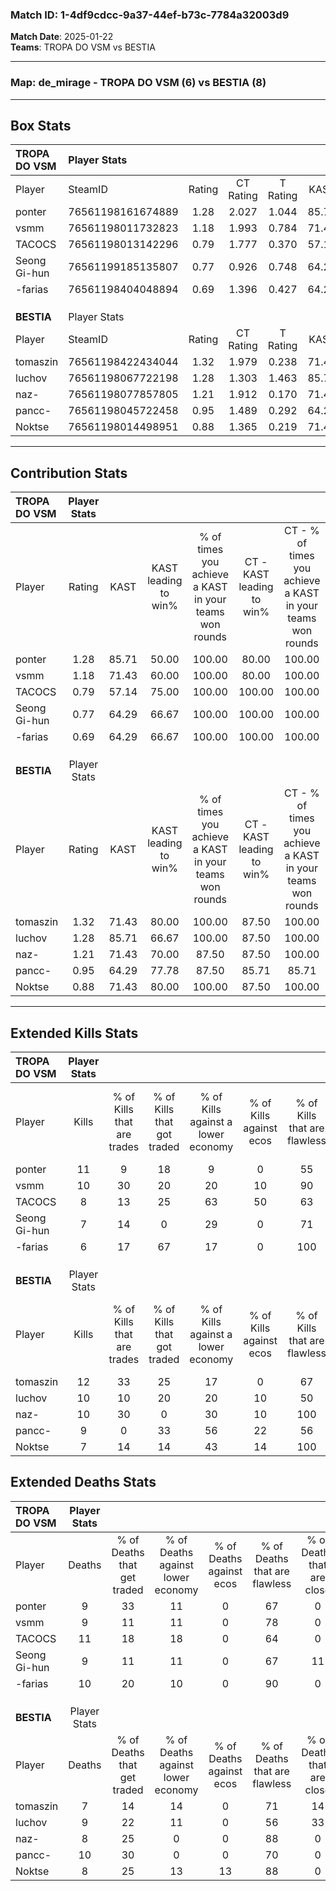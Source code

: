 ### Match ID: 1-4df9cdcc-9a37-44ef-b73c-7784a32003d9  
**Match Date**: 2025-01-22  
**Teams**: TROPA DO VSM vs BESTIA  

---  

### **Map**: de_mirage - TROPA DO VSM (6) vs BESTIA (8)  
---  

## Box Stats  

| **TROPA DO VSM** | Player Stats      |        |           |          |       |      |       |         |        |      |     |
| :- | :- | :-: | :-: | :-: | :-: | :-: | :-: | :-: | :-: | :-: | :-: |
| Player           | SteamID           | Rating | CT Rating | T Rating | KAST  | ADR  | Kills | Assists | Deaths | K/D  | HS% |
| ponter           | 76561198161674889 |  1.28  |   2.027   |  1.044   | 85.71 | 80.4 |  11   |    0    |   9    | 1.22 | 81  |
| vsmm             | 76561198011732823 |  1.18  |   1.993   |  0.784   | 71.43 | 86.6 |  10   |    6    |   9    | 1.11 | 50  |
| TACOCS           | 76561198013142296 |  0.79  |   1.777   |  0.370   | 57.14 | 66.1 |   8   |    4    |   11   | 0.73 | 12  |
| Seong Gi-hun     | 76561199185135807 |  0.77  |   0.926   |  0.748   | 64.29 | 43.5 |   7   |    2    |   9    | 0.78 | 71  |
| -farias          | 76561198404048894 |  0.69  |   1.396   |  0.427   | 64.29 | 51.6 |   6   |    1    |   10   | 0.60 |  0  |
|                  |                   |        |           |          |       |      |       |         |        |      |     |
|                  |                   |        |           |          |       |      |       |         |        |      |     |
|                  |                   |        |           |          |       |      |       |         |        |      |     |
| **BESTIA**       | Player Stats      |        |           |          |       |      |       |         |        |      |     |
| Player           | SteamID           | Rating | CT Rating | T Rating | KAST  | ADR  | Kills | Assists | Deaths | K/D  | HS% |
| tomaszin         | 76561198422434044 |  1.32  |   1.979   |  0.238   | 71.43 | 77.4 |  12   |    2    |   7    | 1.71 | 41  |
| luchov           | 76561198067722198 |  1.28  |   1.303   |  1.463   | 85.71 | 94.0 |  10   |    3    |   9    | 1.11 | 70  |
| naz-             | 76561198077857805 |  1.21  |   1.912   |  0.170   | 71.43 | 92.8 |  10   |    3    |   8    | 1.25 | 80  |
| pancc-           | 76561198045722458 |  0.95  |   1.489   |  0.292   | 64.29 | 73.4 |   9   |    1    |   10   | 0.90 | 55  |
| Noktse           | 76561198014498951 |  0.88  |   1.365   |  0.219   | 71.43 | 46.1 |   7   |    3    |   8    | 0.88 | 14  |
---  

## Contribution Stats  

| **TROPA DO VSM** | Player Stats |       |                      |                                                        |                           |                                                             |                          |                                                            |
| :- | :-: | :-: | :-: | :-: | :-: | :-: | :-: | :-: |
| Player           |    Rating    | KAST  | KAST leading to win% | % of times you achieve a KAST in your teams won rounds | CT - KAST leading to win% | CT - % of times you achieve a KAST in your teams won rounds | T - KAST leading to win% | T - % of times you achieve a KAST in your teams won rounds |
| ponter           |     1.28     | 85.71 |        50.00         |                         100.00                         |           80.00           |                           100.00                            |          28.57           |                           100.00                           |
| vsmm             |     1.18     | 71.43 |        60.00         |                         100.00                         |           80.00           |                           100.00                            |          40.00           |                           100.00                           |
| TACOCS           |     0.79     | 57.14 |        75.00         |                         100.00                         |          100.00           |                           100.00                            |          50.00           |                           100.00                           |
| Seong Gi-hun     |     0.77     | 64.29 |        66.67         |                         100.00                         |          100.00           |                           100.00                            |          40.00           |                           100.00                           |
| -farias          |     0.69     | 64.29 |        66.67         |                         100.00                         |          100.00           |                           100.00                            |          40.00           |                           100.00                           |
|                  |              |       |                      |                                                        |                           |                                                             |                          |                                                            |
|                  |              |       |                      |                                                        |                           |                                                             |                          |                                                            |
|                  |              |       |                      |                                                        |                           |                                                             |                          |                                                            |
| **BESTIA**       | Player Stats |       |                      |                                                        |                           |                                                             |                          |                                                            |
| Player           |    Rating    | KAST  | KAST leading to win% | % of times you achieve a KAST in your teams won rounds | CT - KAST leading to win% | CT - % of times you achieve a KAST in your teams won rounds | T - KAST leading to win% | T - % of times you achieve a KAST in your teams won rounds |
| tomaszin         |     1.32     | 71.43 |        80.00         |                         100.00                         |           87.50           |                           100.00                            |          50.00           |                           100.00                           |
| luchov           |     1.28     | 85.71 |        66.67         |                         100.00                         |           87.50           |                           100.00                            |          25.00           |                           100.00                           |
| naz-             |     1.21     | 71.43 |        70.00         |                         87.50                          |           87.50           |                           100.00                            |           0.00           |                            0.00                            |
| pancc-           |     0.95     | 64.29 |        77.78         |                         87.50                          |           85.71           |                            85.71                            |          50.00           |                           100.00                           |
| Noktse           |     0.88     | 71.43 |        80.00         |                         100.00                         |           87.50           |                           100.00                            |          50.00           |                           100.00                           |
---  

## Extended Kills Stats  

| **TROPA DO VSM** | Player Stats |                            |                            |                                    |                         |                              |                                 |                                       |                    |           |
| :- | :-: | :-: | :-: | :-: | :-: | :-: | :-: | :-: | :-: | :-: |
| Player           |    Kills     | % of Kills that are trades | % of Kills that got traded | % of Kills against a lower economy | % of Kills against ecos | % of Kills that are flawless | % of Kills that are close duels | % of Kills that are assisted by flash | Pistol Round Kills | AWP Kills |
| ponter           |      11      |             9              |             18             |                 9                  |            0            |              55              |               27                |                   0                   |         4          |     0     |
| vsmm             |      10      |             30             |             20             |                 20                 |           10            |              90              |                0                |                  10                   |         3          |     1     |
| TACOCS           |      8       |             13             |             25             |                 63                 |           50            |              63              |                0                |                   0                   |         0          |     0     |
| Seong Gi-hun     |      7       |             14             |             0              |                 29                 |            0            |              71              |               14                |                   0                   |         1          |     0     |
| -farias          |      6       |             17             |             67             |                 17                 |            0            |             100              |                0                |                  17                   |         2          |     5     |
|                  |              |                            |                            |                                    |                         |                              |                                 |                                       |                    |           |
|                  |              |                            |                            |                                    |                         |                              |                                 |                                       |                    |           |
|                  |              |                            |                            |                                    |                         |                              |                                 |                                       |                    |           |
| **BESTIA**       | Player Stats |                            |                            |                                    |                         |                              |                                 |                                       |                    |           |
| Player           |    Kills     | % of Kills that are trades | % of Kills that got traded | % of Kills against a lower economy | % of Kills against ecos | % of Kills that are flawless | % of Kills that are close duels | % of Kills that are assisted by flash | Pistol Round Kills | AWP Kills |
| tomaszin         |      12      |             33             |             25             |                 17                 |            0            |              67              |                0                |                   0                   |         0          |     0     |
| luchov           |      10      |             10             |             20             |                 20                 |           10            |              50              |               10                |                  10                   |         2          |     0     |
| naz-             |      10      |             30             |             0              |                 30                 |           10            |             100              |                0                |                  10                   |         1          |     0     |
| pancc-           |      9       |             0              |             33             |                 56                 |           22            |              56              |                0                |                  22                   |         1          |     0     |
| Noktse           |      7       |             14             |             14             |                 43                 |           14            |             100              |                0                |                   0                   |         0          |     4     |
## Extended Deaths Stats  

| **TROPA DO VSM** | Player Stats |                             |                                   |                          |                               |                            |                           |               |
| :- | :-: | :-: | :-: | :-: | :-: | :-: | :-: | :-: |
| Player           |    Deaths    | % of Deaths that get traded | % of Deaths against lower economy | % of Deaths against ecos | % of Deaths that are flawless | % of Deaths that are close | % of Deaths while blinded | Deaths to AWP |
| ponter           |      9       |             33              |                11                 |            0             |              67               |             0              |             0             |       1       |
| vsmm             |      9       |             11              |                11                 |            0             |              78               |             0              |            22             |       0       |
| TACOCS           |      11      |             18              |                18                 |            0             |              64               |             0              |            18             |       2       |
| Seong Gi-hun     |      9       |             11              |                11                 |            0             |              67               |             11             |             0             |       1       |
| -farias          |      10      |             20              |                10                 |            0             |              90               |             0              |             0             |       0       |
|                  |              |                             |                                   |                          |                               |                            |                           |               |
|                  |              |                             |                                   |                          |                               |                            |                           |               |
|                  |              |                             |                                   |                          |                               |                            |                           |               |
| **BESTIA**       | Player Stats |                             |                                   |                          |                               |                            |                           |               |
| Player           |    Deaths    | % of Deaths that get traded | % of Deaths against lower economy | % of Deaths against ecos | % of Deaths that are flawless | % of Deaths that are close | % of Deaths while blinded | Deaths to AWP |
| tomaszin         |      7       |             14              |                14                 |            0             |              71               |             14             |            14             |       1       |
| luchov           |      9       |             22              |                11                 |            0             |              56               |             33             |             0             |       0       |
| naz-             |      8       |             25              |                 0                 |            0             |              88               |             0              |             0             |       0       |
| pancc-           |      10      |             30              |                 0                 |            0             |              70               |             0              |             0             |       2       |
| Noktse           |      8       |             25              |                13                 |            13            |              88               |             0              |            13             |       3       |
